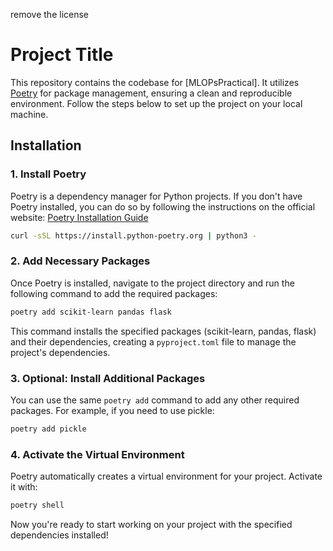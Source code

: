 remove the license 
# Project Title

This repository contains the codebase for [MLOPsPractical]. It utilizes [Poetry](https://python-poetry.org/) for package management, ensuring a clean and reproducible environment. Follow the steps below to set up the project on your local machine.

## Installation

### 1. Install Poetry

Poetry is a dependency manager for Python projects. If you don't have Poetry installed, you can do so by following the instructions on the official website: [Poetry Installation Guide](https://python-poetry.org/docs/#installation)

```bash
curl -sSL https://install.python-poetry.org | python3 -
```

### 2. Add Necessary Packages

Once Poetry is installed, navigate to the project directory and run the following command to add the required packages:

```bash
poetry add scikit-learn pandas flask
```

This command installs the specified packages (scikit-learn, pandas, flask) and their dependencies, creating a `pyproject.toml` file to manage the project's dependencies.

### 3. Optional: Install Additional Packages

You can use the same `poetry add` command to add any other required packages. For example, if you need to use pickle:

```bash
poetry add pickle
```

### 4. Activate the Virtual Environment

Poetry automatically creates a virtual environment for your project. Activate it with:

```bash
poetry shell
```

Now you're ready to start working on your project with the specified dependencies installed!




